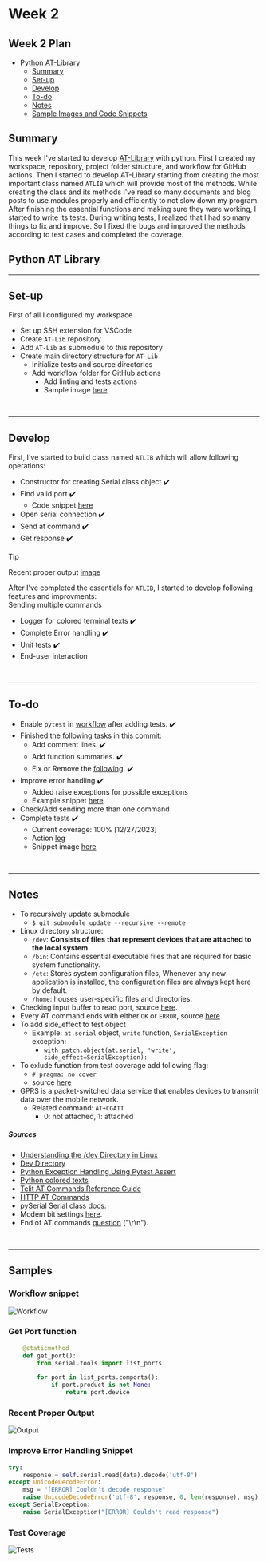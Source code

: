 # Week 2

## Week 2 Plan

- <u>[Python AT-Library](https://github.com/Alperencode/AT-Lib)</u> 
  - [Summary](#summary)
  - [Set-up](#set-up)
  - [Develop](#develop)
  - [To-do](#to-do)
  - [Notes](#notes)
  - [Sample Images and Code Snippets](#samples)


## Summary

This week I've started to develop [AT-Library](https://github.com/Alperencode/AT-Lib) with python. First I created my workspace, repository, project folder structure, and workflow for GitHub actions. Then I started to develop AT-Library starting from creating the most important class named `ATLIB` which will provide most of the methods. While creating the class and its methods I've read so many documents and blog posts to use modules properly and efficiently to not slow down my program. After finishing the essential functions and making sure they were working, I started to write its tests. During writing tests, I realized that I had so many things to fix and improve. So I fixed the bugs and improved the methods according to test cases and completed the coverage. 

## Python AT Library

<hr>

## Set-up

First of all I configured my workspace

- Set up SSH extension for VSCode
- Create `AT-Lib` repository
- Add `AT-Lib` as submodule to this repository
- Create main directory structure for `AT-Lib`
  - Initialize tests and source directories
  - Add workflow folder for GitHub actions
    - Add linting and tests actions
    - Sample image [here](#workflow-snippet)

<br><hr>

## Develop

First, I've started to build class named `ATLIB` which will allow following operations:

- Constructor for creating Serial class object ✔️
- Find valid port ✔️
  - Code snippet [here](#get-port-function)
- Open serial connection ✔️
- Send at command ✔️
- Get response ✔️

> [!TIP]
> Recent proper output [image](#recent-proper-output)

After I've completed the essentials for `ATLIB`, I started to develop following features and improvments:  
Sending multiple commands
- Logger for colored terminal texts ✔️
- Complete Error handling ✔️
- Unit tests ✔️
- End-user interaction

<br><hr>

## To-do

- Enable `pytest` in [workflow](https://github.com/Alperencode/AT-Lib/blob/a8e9a2ebcf66b15230fe635df1f1a7c2c8d9ddf5/.github/workflows/python-app.yml#L43) after adding tests. ✔️
- Finished the following tasks in this [commit](https://github.com/Alperencode/AT-Lib/commit/c3f3661862fb7ef479e775747e5e835a7b3cff4d):
  - Add comment lines. ✔️
  - Add function summaries. ✔️
  - Fix or Remove the [following](https://github.com/Alperencode/AT-Lib/blob/3dc7a8f33e4a1f9fccd70d9caf2e4e39f374589e/source/atlib.py#L71). ✔️
- Improve error handling ✔️
  - Added raise exceptions for possible exceptions
  - Example snippet [here](#improve-error-handling-snippet)
- Check/Add sending more than one command
- Complete tests ✔️
  - Current coverage: 100% [12/27/2023]
  - Action [log](https://github.com/Alperencode/AT-Lib/actions/runs/7338188215/job/19980323287)
  - Snippet image [here](#test-coverage)

<br><hr>

## Notes

- To recursively update submodule 
  - ```$ git submodule update --recursive --remote```
- Linux  directory structure:
  - `/dev`: **Consists of files that represent devices that are attached to the local system.**
  - `/bin`: Contains essential executable files that are required for basic system functionality.
  - `/etc`: Stores system configuration files, Whenever any new application is installed, the configuration files are always kept here by default.
  - `/home`: houses user-specific files and directories.
- Checking input buffer to read port, source [here](https://pyserial.readthedocs.io/en/latest/pyserial_api.html#serial.Serial.in_waiting).
- Every AT command ends with either `OK` or `ERROR`, source [here](https://www.developershome.com/sms/resultCodes.asp).
- To add side_effect to test object
  - Example: `at.serial` object, `write` function, `SerialException` exception:
    - ```with patch.object(at.serial, 'write', side_effect=SerialException):```
- To exlude function from test coverage add following flag:
  - ```# pragma: no cover```
  - source [here](https://coverage.readthedocs.io/en/latest/excluding.html)
- GPRS is a packet-switched data service that enables devices to transmit data over the mobile network.
  - Related command: `AT+CGATT`
    - 0: not attached, 1: attached

##### Sources

- [Understanding the /dev Directory in Linux](https://www.baeldung.com/linux/dev-directory)
- [Dev Directory](https://dev.to/softwaresennin/linux-directory-structure-simplified-a-comprehensive-guide-3012)
- [Python Exception Handling Using Pytest Assert](https://pytest-with-eric.com/introduction/pytest-assert-exception/)
- [Python colored texts](https://www.studytonight.com/python-howtos/how-to-print-colored-text-in-python)
- [Telit AT Commands Reference Guide](https://www.sparkfun.com/datasheets/Cellular%20Modules/AT_Commands_Reference_Guide_r0.pdf)
- [HTTP AT Commands](https://espressif-docs.readthedocs-hosted.com/projects/esp-at/en/release-v2.1.0.0_esp32s2/AT_Command_Set/HTTP_AT_Commands.html)
- pySerial Serial class [docs](https://pyserial.readthedocs.io/en/latest/pyserial_api.html).
- Modem bit settings [here](https://lehman.edu/lehman/depts/depts/langlit/help/setmodem.htm).
- End of AT commands [question](https://stackoverflow.com/questions/13286086/end-of-response-to-an-at-command) ("\r\n").

<br><hr>

## Samples

### Workflow snippet

![Workflow](../../images/Workflow.png)

### Get Port function

```python
    @staticmethod
    def get_port():
        from serial.tools import list_ports

        for port in list_ports.comports():
            if port.product is not None:
                return port.device
```

### Recent Proper Output

![Output](../../images/ATLIB.PNG)

### Improve Error Handling Snippet

```python
try:
    response = self.serial.read(data).decode('utf-8')
except UnicodeDecodeError:
    msg = "[ERROR] Couldn't decode response"
    raise UnicodeDecodeError('utf-8', response, 0, len(response), msg)
except SerialException:
    raise SerialException("[ERROR] Couldn't read response")
```

### Test Coverage

![Tests](../../images/Test-Coverage.PNG)